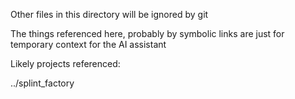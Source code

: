 Other files in this directory will be ignored by git

The things referenced here, probably by symbolic links are just for temporary context for the AI assistant

Likely projects referenced:

../splint_factory